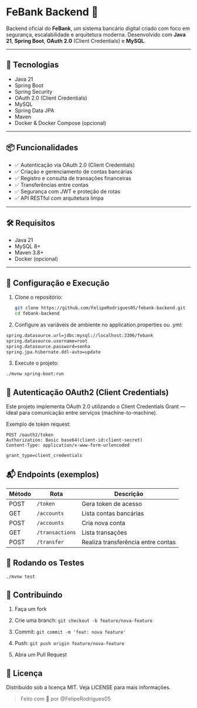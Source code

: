 # FeBank Backend 🏦

Backend oficial do **FeBank**, um sistema bancário digital criado com foco em segurança, escalabilidade e arquitetura moderna. Desenvolvido com **Java 21**, **Spring Boot**, **OAuth 2.0** (Client Credentials) e **MySQL**.

---

## 🚀 Tecnologias

- Java 21  
- Spring Boot  
- Spring Security  
- OAuth 2.0 (Client Credentials)  
- MySQL  
- Spring Data JPA  
- Maven  
- Docker & Docker Compose (opcional)

---

## 📦 Funcionalidades

- ✅ Autenticação via OAuth 2.0 (Client Credentials)  
- ✅ Criação e gerenciamento de contas bancárias  
- ✅ Registro e consulta de transações financeiras  
- ✅ Transferências entre contas  
- ✅ Segurança com JWT e proteção de rotas  
- ✅ API RESTful com arquitetura limpa

---

## 🛠️ Requisitos

- Java 21  
- MySQL 8+  
- Maven 3.8+  
- Docker (opcional)

---

## 🔧 Configuração e Execução

1. Clone o repositório:
   ```bash
   git clone https://github.com/FelipeRodrigues05/febank-backend.git
   cd febank-backend
   ```

2. Configure as variáveis de ambiente no application.properties ou .yml:

  ```bash
  spring.datasource.url=jdbc:mysql://localhost:3306/febank
  spring.datasource.username=root
  spring.datasource.password=senha
  spring.jpa.hibernate.ddl-auto=update
  ```

3. Execute o projeto:

  ```bash
  ./mvnw spring-boot:run
  ```

## 🔐 Autenticação OAuth2 (Client Credentials)
Este projeto implementa OAuth 2.0 utilizando o Client Credentials Grant — ideal para comunicação entre serviços (machine-to-machine).

Exemplo de token request:

```http
POST /oauth2/token
Authorization: Basic base64(client-id:client-secret)
Content-Type: application/x-www-form-urlencoded

grant_type=client_credentials
```

## 📬 Endpoints (exemplos)

|Método  |Rota           |	Descrição                         |
|--------|---------------|------------------------------------|
|POST    |`/token`       |	Gera token de acesso              |
|GET     |`/accounts`    |	Lista contas bancárias            |
|POST    |`/accounts`    |	Cria nova conta                   |
|GET     |`/transactions`|	Lista transações                  |
|POST    |`/transfer`    |	Realiza transferência entre contas|


## 🧪 Rodando os Testes
```bash
./mvnw test
```

## 🤝 Contribuindo

1. Faça um fork

2. Crie uma branch: `git checkout -b feature/nova-feature`

3. Commit: `git commit -m 'feat: nova feature'`

4. Push: `git push origin feature/nova-feature`

5. Abra um Pull Request

## 📄 Licença

Distribuído sob a licença MIT. Veja LICENSE para mais informações.

> Feito com 💚 por @FelipeRodrigues05
